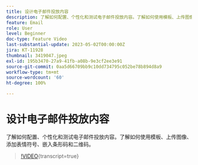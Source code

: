```yaml
---
title: 设计电子邮件投放内容
description: 了解如何配置、个性化和测试电子邮件投放内容。了解如何使用模板、上传图像、添加表情符号、嵌入条形码和二维码。
feature: Email
role: User
level: Beginner
doc-type: Feature Video
last-substantial-update: 2023-05-02T00:00:00Z
jira: KT-11928
thumbnail: 3419047.jpeg
exl-id: 195b3470-27a9-41fb-a08b-9e3cf2ee3e91
source-git-commit: 0aa5d66709bb9c10dd734795c052be78b894d8a9
workflow-type: tm+mt
source-wordcount: '60'
ht-degree: 100%

---
```


# 设计电子邮件投放内容

了解如何配置、个性化和测试电子邮件投放内容。了解如何使用模板、上传图像、添加表情符号、嵌入条形码和二维码。

>[!VIDEO](https://video.tv.adobe.com/v/3419047?learn=on){transcript=true}
